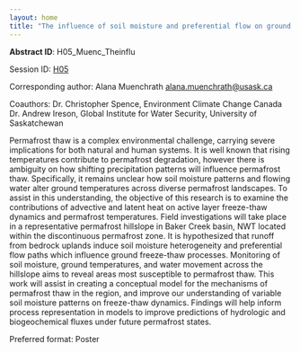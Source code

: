 ```yaml
---
layout: home
title: "The influence of soil moisture and preferential flow on ground thaw in the Taiga Shield, NWT"
---
```



**Abstract ID**: H05_Muenc_Theinflu

Session ID: [H05](.)

Corresponding author: Alana Muenchrath <a href="mailto:alana.muenchrath@usask.ca">alana.muenchrath@usask.ca</a>

Coauthors: Dr. Christopher Spence, Environment Climate Change Canada
 Dr. Andrew Ireson, Global Institute for Water Security, University of Saskatchewan 

Permafrost thaw is a complex environmental challenge, carrying severe implications for both natural and human systems. It is well known that rising temperatures contribute to permafrost degradation, however there is ambiguity on how shifting precipitation patterns will influence permafrost thaw. Specifically, it remains unclear how soil moisture patterns and flowing water alter ground temperatures across diverse permafrost landscapes. To assist in this understanding, the objective of this research is to examine the contributions of advective and latent heat on active layer freeze-thaw dynamics and permafrost temperatures. Field investigations will take place in a representative permafrost hillslope in Baker Creek basin, NWT located within the discontinuous permafrost zone. It is hypothesized that runoff from bedrock uplands induce soil moisture heterogeneity and preferential flow paths which influence ground freeze-thaw processes. Monitoring of soil moisture, ground temperatures, and water movement across the hillslope aims to reveal areas most susceptible to permafrost thaw. This work will assist in creating a conceptual model for the mechanisms of permafrost thaw in the region, and improve our understanding of variable soil moisture patterns on freeze-thaw dynamics. Findings will help inform process representation in models to improve predictions of hydrologic and biogeochemical fluxes under future permafrost states.

Preferred format: Poster

